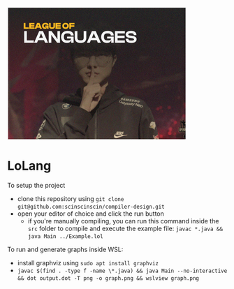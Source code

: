![alt text](.github/image.png)

# LoLang

To setup the project
 - clone this repository using `git clone git@github.com:scinscinscin/compiler-design.git`
 - open your editor of choice and click the run button
   - if you're manually compiling, you can run this command inside the `src` folder to compile and execute the example file: `javac *.java && java Main ../Example.lol`

To run and generate graphs inside WSL:
 - install graphviz using `sudo apt install graphviz`
 - `javac $(find . -type f -name \*.java) && java Main --no-interactive && dot output.dot -T png -o graph.png && wslview graph.png`
